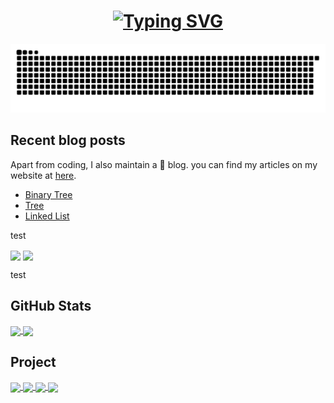 <h1 align="center">
  <a href="https://git.io/typing-svg">
    <img src="https://readme-typing-svg.demolab.com?font=Fira+Code&weight=600&pause=1000&color=53D8F7&center=true&vCenter=true&multiline=true&width=500&height=100&lines=Hi%2C+There.+My+name+is+Vito.;I+am+working+as+a+Backend+Engineer.;I+have+2%2B+years+of+coding+experience." alt="Typing SVG" />
  </a>
</h1>

<div align="center">
  <img alt="snake game" src="https://raw.githubusercontent.com/xxxVitoxxx/xxxVitoxxx/output/github-contribution-grid-snake-dark.svg">
</div>

## Recent blog posts

Apart from coding, I also maintain a 📝 blog. you can find my articles on my website at [here](https://xxxvitoxxx.github.io/).  

<!-- blog starts -->
- [Binary Tree](https://xxxVitoxxx.github.io/2023/05/binary_tree/)
- [Tree](https://xxxVitoxxx.github.io/2023/04/tree/)
- [Linked List](https://xxxVitoxxx.github.io/2023/03/linked_list/)
<!-- blog ends -->


test

<a>
  <picture>
    <source
      srcset="https://github-readme-stats.vercel.app/api?username=anuraghazra&show_icons=true&theme=dark"  
      media="(prefers-color-scheme: dark)"
    />
    <source
      srcset="https://github-readme-stats.vercel.app/api?username=anuraghazra&show_icons=true"  
      media="(prefers-color-scheme: light), (prefers-color-scheme: no-preference)"
    />
    <img align="center" width="410" src="https://github-readme-stats.vercel.app/api?username=anuraghazra&show_icons=true" />
  </picture>
</a>
<a>
  <picture>
    <source
      srcset="https://github-readme-stats.vercel.app/api?username=anuraghazra&show_icons=true&theme=dark"  
      media="(prefers-color-scheme: dark)"
    />
    <source
      srcset="https://github-readme-stats.vercel.app/api?username=anuraghazra&show_icons=true"  
      media="(prefers-color-scheme: light), (prefers-color-scheme: no-preference)"
    />
    <img align="center" width="410" src="https://github-readme-stats.vercel.app/api?username=anuraghazra&show_icons=true" />
  </picture>
</a>

test

## GitHub Stats

<a href="https://github.com/xxxVitoxxx/imgo">
  <img align="center" width="410" src="https://github-readme-stats.vercel.app/api?username=xxxVitoxxx&show_icons=true&theme=radical&count_private=true&line_height=35">
</a>
<a href="https://github.com/xxxVitoxxx/xxxVitoxxx.github.io">
  <img align="center" width="410" src="https://github-readme-stats.vercel.app/api/top-langs/?username=xxxVitoxxx&layout=compact&theme=radical&count_private=true&hide=html,javascript">
</a>

## Project

<a href="https://github.com/xxxVitoxxx/imgo">
  <img align="center" width="410" src="https://github-readme-stats.vercel.app/api/pin/?username=xxxVitoxxx&repo=imgo&theme=radical">
</a>
<a href="https://github.com/xxxVitoxxx/xxxVitoxxx.github.io">
  <img align="center" width="410" src="https://github-readme-stats.vercel.app/api/pin/?username=xxxVitoxxx&repo=xxxVitoxxx.github.io&theme=radical">
</a>
<a href="https://github.com/xxxVitoxxx/data-structure-and-algorithm">
  <img align="center" width="410" src="https://github-readme-stats.vercel.app/api/pin/?username=xxxVitoxxx&repo=data-structure-and-algorithm&theme=radical">
</a>
<a href="https://github.com/xxxVitoxxx/Django_Blog">
  <img align="center" width="410" src="https://github-readme-stats.vercel.app/api/pin/?username=xxxVitoxxx&repo=Django_Blog&theme=radical">
</a>
